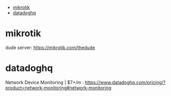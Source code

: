 - [mikrotik](#mikrotik)
- [datadoghq](#datadoghq)



# mikrotik
dude server: https://mikrotik.com/thedude

# datadoghq
Network Device Monitoring | $7+/m : https://www.datadoghq.com/pricing/?product=network-monitoring#network-monitoring